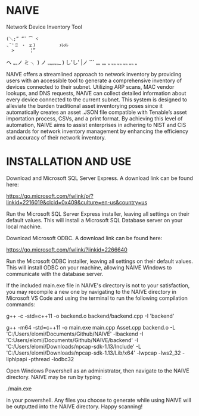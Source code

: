 # NAIVE
Network Device Inventory Tool

    (＼;” ”˜ ͡ ヾ 
    ◟˜'ミ ・ ェ)         ﾒﾚﾒﾚ 
      >      ╎”
へ ⹂⹂ノ      ミ ╮ 
  )  ノ ⹂⹂⹂⹂⹂_  \) 
  し'し'    |ノ ```
⹂⹂ ⹂⹂ ⹂ ⹂⹂ ⹂⹂ ⹂⹂ ⹂⹂ ⹂

NAIVE offers a streamlined approach to network inventory by providing users 
with an accessible tool to generate a comprehensive inventory of devices 
connected to their subnet. Utilizing ARP scans, MAC vendor lookups, and 
DNS requests, NAIVE can collect detailed information about every device 
connected to the current subnet. This system is designed to alleviate the 
burden traditional asset inventorying poses since it automatically creates 
an asset .JSON file compatible with Tenable’s asset importation process, CSVs, 
and a print format. By achieving this level of automation, NAIVE aims to assist 
enterprises in adhering to NIST and CIS standards for network inventory 
management by enhancing the efficiency and accuracy of their network inventory.

# INSTALLATION AND USE

Download and Microsoft SQL Server Express. A download link can be found here:

https://go.microsoft.com/fwlink/p/?linkid=2216019&clcid=0x409&culture=en-us&country=us

Run the Microsoft SQL Server Express installer, leaving all settings on their 
default values. This will install a Microsoft SQL Database server on your local 
machine.

Download Microsoft ODBC. A download link can be found here:

https://go.microsoft.com/fwlink/?linkid=2266640

Run the Microsoft ODBC installer, leaving all settings on their default values. 
This will install ODBC on your machine, allowing NAIVE Windows to communicate 
with the database server.

If the included main.exe file in NAIVE's directory is not to your satisfaction, you 
may recompile a new one by navigating to the NAIVE directory in Microsoft VS Code 
and using the terminal to run the following compilation commands:

g++ -c -std=c++11 -o backend.o backend/backend.cpp -I 'backend'

g++ -m64 -std=c++11 -o main.exe main.cpp Asset.cpp backend.o -L 'C:/Users/elomi/Documents/Github/NAIVE' -lbackend -I 'C:Users/elomi/Documents/Github/NAIVE/backend' -I 'C:/Users/elomi/Downloads/npcap-sdk-1.13/Include' -L 'C:/Users/elomi/Downloads/npcap-sdk-1.13/Lib/x64' -lwpcap -lws2_32 -liphlpapi -pthread -lodbc32

Open Windows Powershell as an administrator, then navigate to the NAIVE directory. 
NAIVE may be run by typing: 

./main.exe

in your powershell. Any files you choose to generate while using NAIVE will be 
outputted into the NAIVE directory. Happy scanning!